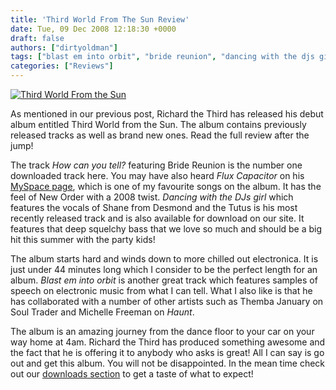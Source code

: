 ```yaml
---
title: 'Third World From The Sun Review'
date: Tue, 09 Dec 2008 12:18:30 +0000
draft: false
authors: ["dirtyoldman"]
tags: ["blast em into orbit", "bride reunion", "dancing with the djs girl", "flux capacitor", "haunt", "how can you tell", "johannesburg", "michelle freeman", "review", "richard the third", "soul trader", "themba january", "third world from the sun"]
categories: ["Reviews"]
---
```


[![](/wp-content/uploads/2008/11/l20911720275_7675-299x300.jpg "Third World From the Sun")](/wp-content/uploads/2008/11/l20911720275_7675.jpg)

As mentioned in our previous post, Richard the Third has released his debut album entitled Third World from the Sun. The album contains previously released tracks as well as brand new ones. Read the full review after the jump!

The track _How can you tell?_ featuring Bride Reunion is the number one downloaded track here. You may have also heard _Flux Capacitor_ on his [MySpace page](http://www.myspace.com/richardthaiiird), which is one of my favourite songs on the album. It has the feel of New Order with a 2008 twist. _Dancing with the DJs girl_ which features the vocals of Shane from Desmond and the Tutus is his most recently released track and is also available for download on our site. It features that deep squelchy bass that we love so much and should be a big hit this summer with the party kids!

The album starts hard and winds down to more chilled out electronica. It is just under 44 minutes long which I consider to be the perfect length for an album. _Blast em into orbit_ is another great track which features samples of speech on electronic music from what I can tell. What I also like is that he has collaborated with a number of other artists such as Themba January on Soul Trader and Michelle Freeman on _Haunt_.

The album is an amazing journey from the dance floor to your car on your way home at 4am. Richard the Third has produced something awesome and the fact that he is offering it to anybody who asks is great! All I can say is go out and get this album. You will not be disappointed. In the mean time check out our [downloads section](/downloads "electrotrash Downloads") to get a taste of what to expect!